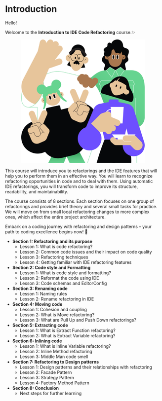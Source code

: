 # Introduction

Hello!

Welcome to the **Introduction to IDE Code Refactoring** course.✨ 

<p align="center">
    <img src="../../../util/src/main/resources/images/Introduction/Introduction/introduction_intro.png" alt="Introduction" width="400"/>
</p>

This course will introduce you to refactorings and the IDE features that will help you to perform them in an effective way.
You will learn to recognize refactoring opportunities in code and to deal with them. 
Using automatic IDE refactorings, you will transform code to improve its structure, readability, and maintainability.

The course consists of 8 sections. Each section focuses on one group of refactorings and 
provides brief theory and several small tasks for practice. 
We will move on from small local refactoring changes to more complex ones, which affect the entire project architecture.

Embark on a coding journey with refactoring and design patterns – your path to coding excellence begins now! 🚀

<div class="hint" title="Course Plan"> 

- **Section 1: Refactoring and its purpose**
    - Lesson 1: What is code refactoring?
    - Lesson 2: Common code issues and their impact on code quality
    - Lesson 3: Refactoring techniques
    - Lesson 4: Getting familiar with IDE refactoring features
- **Section 2: Code style and Formatting**
    - Lesson 1: What is code style and formatting?
    - Lesson 2: Reformat the code using IDE
    - Lesson 3: Code schemas and EditorConfig
- **Section 3: Renaming code**
    - Lesson 1: Naming rules
    - Lesson 2: Rename refactoring in IDE
- **Section 4: Moving code**
    - Lesson 1: Cohesion and coupling
    - Lesson 2: What is Move refactoring?
    - Lesson 3: What are Pull Up and Push Down refactorings?
- **Section 5: Extracting code**
    - Lesson 1: What is Extract Function refactoring?
    - Lesson 2: What is Extract Variable refactoring?
- **Section 6: Inlining code**
    - Lesson 1: What is Inline Variable refactoring?
    - Lesson 2: Inline Method refactoring
    - Lesson 3: Middle Man code smell
- **Section 7: Refactoring to Design patterns**
    - Lesson 1: Design patterns and their relationships with refactoring
    - Lesson 2: Facade Pattern	
    - Lesson 3: Strategy Pattern	
    - Lesson 4: Factory Method Pattern
- **Section 8: Conclusion**
    - Next steps for further learning
</div>